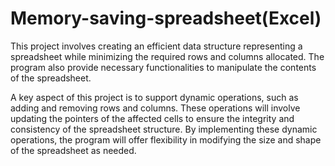 # Memory-saving-spreadsheet(Excel)
This project involves creating an efficient data structure representing a spreadsheet while minimizing the required rows and columns allocated. The program also provide necessary functionalities to manipulate the contents of the spreadsheet.

A key aspect of this project is to support dynamic operations, such as adding and removing rows and columns. These operations will involve updating the pointers of the affected cells to ensure the integrity and consistency of the spreadsheet structure. By implementing these dynamic operations, the program will offer flexibility in modifying the size and shape of the spreadsheet as needed.
